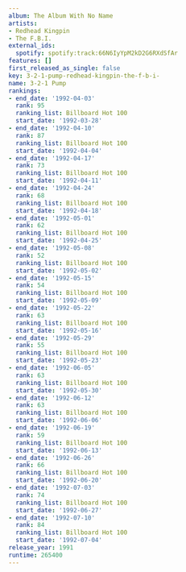 ```yaml
---
album: The Album With No Name
artists:
- Redhead Kingpin
- The F.B.I.
external_ids:
  spotify: spotify:track:66N6IyYpM2kD2G6RXdSfAr
features: []
first_released_as_single: false
key: 3-2-1-pump-redhead-kingpin-the-f-b-i-
name: 3-2-1 Pump
rankings:
- end_date: '1992-04-03'
  rank: 95
  ranking_list: Billboard Hot 100
  start_date: '1992-03-28'
- end_date: '1992-04-10'
  rank: 87
  ranking_list: Billboard Hot 100
  start_date: '1992-04-04'
- end_date: '1992-04-17'
  rank: 73
  ranking_list: Billboard Hot 100
  start_date: '1992-04-11'
- end_date: '1992-04-24'
  rank: 68
  ranking_list: Billboard Hot 100
  start_date: '1992-04-18'
- end_date: '1992-05-01'
  rank: 62
  ranking_list: Billboard Hot 100
  start_date: '1992-04-25'
- end_date: '1992-05-08'
  rank: 52
  ranking_list: Billboard Hot 100
  start_date: '1992-05-02'
- end_date: '1992-05-15'
  rank: 54
  ranking_list: Billboard Hot 100
  start_date: '1992-05-09'
- end_date: '1992-05-22'
  rank: 63
  ranking_list: Billboard Hot 100
  start_date: '1992-05-16'
- end_date: '1992-05-29'
  rank: 55
  ranking_list: Billboard Hot 100
  start_date: '1992-05-23'
- end_date: '1992-06-05'
  rank: 63
  ranking_list: Billboard Hot 100
  start_date: '1992-05-30'
- end_date: '1992-06-12'
  rank: 63
  ranking_list: Billboard Hot 100
  start_date: '1992-06-06'
- end_date: '1992-06-19'
  rank: 59
  ranking_list: Billboard Hot 100
  start_date: '1992-06-13'
- end_date: '1992-06-26'
  rank: 66
  ranking_list: Billboard Hot 100
  start_date: '1992-06-20'
- end_date: '1992-07-03'
  rank: 74
  ranking_list: Billboard Hot 100
  start_date: '1992-06-27'
- end_date: '1992-07-10'
  rank: 84
  ranking_list: Billboard Hot 100
  start_date: '1992-07-04'
release_year: 1991
runtime: 265400
---
```



